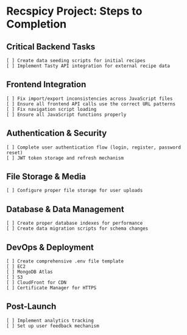 # Recspicy Project: Steps to Completion

## Critical Backend Tasks
```
[ ] Create data seeding scripts for initial recipes
[ ] Implement Tasty API integration for external recipe data
```

## Frontend Integration
```
[ ] Fix import/export inconsistencies across JavaScript files
[ ] Ensure all frontend API calls use the correct URL patterns
[ ] Fix navigation script loading
[ ] Ensure all JavaScript functions properly
```

## Authentication & Security
```
[ ] Complete user authentication flow (login, register, password reset)
[ ] JWT token storage and refresh mechanism 
```

## File Storage & Media
```
[ ] Configure proper file storage for user uploads
```

## Database & Data Management
```
[ ] Create proper database indexes for performance
[ ] Create data migration scripts for schema changes
```

## DevOps & Deployment
```
[ ] Create comprehensive .env file template
[ ] EC2 
[ ] MongoDB Atlas 
[ ] S3
[ ] CloudFront for CDN
[ ] Certificate Manager for HTTPS
```


## Post-Launch
```
[ ] Implement analytics tracking
[ ] Set up user feedback mechanism
```
